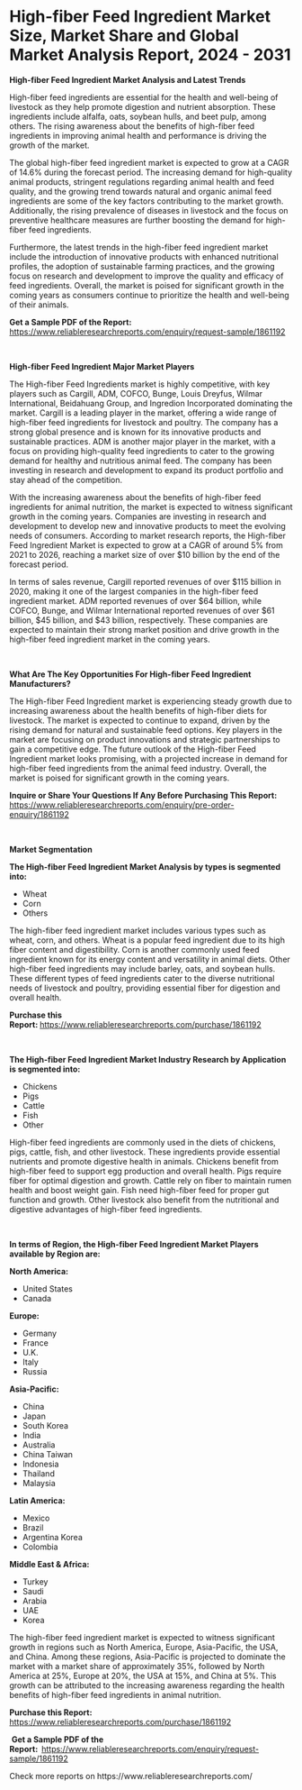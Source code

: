 <p><h1>High-fiber Feed Ingredient Market Size, Market Share and Global Market Analysis Report, 2024 - 2031</h1></p><p><strong>High-fiber Feed Ingredient Market Analysis and Latest Trends</strong></p>
<p><p>High-fiber feed ingredients are essential for the health and well-being of livestock as they help promote digestion and nutrient absorption. These ingredients include alfalfa, oats, soybean hulls, and beet pulp, among others. The rising awareness about the benefits of high-fiber feed ingredients in improving animal health and performance is driving the growth of the market.</p><p>The global high-fiber feed ingredient market is expected to grow at a CAGR of 14.6% during the forecast period. The increasing demand for high-quality animal products, stringent regulations regarding animal health and feed quality, and the growing trend towards natural and organic animal feed ingredients are some of the key factors contributing to the market growth. Additionally, the rising prevalence of diseases in livestock and the focus on preventive healthcare measures are further boosting the demand for high-fiber feed ingredients.</p><p>Furthermore, the latest trends in the high-fiber feed ingredient market include the introduction of innovative products with enhanced nutritional profiles, the adoption of sustainable farming practices, and the growing focus on research and development to improve the quality and efficacy of feed ingredients. Overall, the market is poised for significant growth in the coming years as consumers continue to prioritize the health and well-being of their animals.</p></p>
<p><strong>Get a Sample PDF of the Report:&nbsp;</strong> <a href="https://www.reliableresearchreports.com/enquiry/request-sample/1861192">https://www.reliableresearchreports.com/enquiry/request-sample/1861192</a></p>
<p>&nbsp;</p>
<p><strong>High-fiber Feed Ingredient Major Market Players</strong></p>
<p><p>The High-fiber Feed Ingredients market is highly competitive, with key players such as Cargill, ADM, COFCO, Bunge, Louis Dreyfus, Wilmar International, Beidahuang Group, and Ingredion Incorporated dominating the market. Cargill is a leading player in the market, offering a wide range of high-fiber feed ingredients for livestock and poultry. The company has a strong global presence and is known for its innovative products and sustainable practices. ADM is another major player in the market, with a focus on providing high-quality feed ingredients to cater to the growing demand for healthy and nutritious animal feed. The company has been investing in research and development to expand its product portfolio and stay ahead of the competition.</p><p>With the increasing awareness about the benefits of high-fiber feed ingredients for animal nutrition, the market is expected to witness significant growth in the coming years. Companies are investing in research and development to develop new and innovative products to meet the evolving needs of consumers. According to market research reports, the High-fiber Feed Ingredient Market is expected to grow at a CAGR of around 5% from 2021 to 2026, reaching a market size of over $10 billion by the end of the forecast period.</p><p>In terms of sales revenue, Cargill reported revenues of over $115 billion in 2020, making it one of the largest companies in the high-fiber feed ingredient market. ADM reported revenues of over $64 billion, while COFCO, Bunge, and Wilmar International reported revenues of over $61 billion, $45 billion, and $43 billion, respectively. These companies are expected to maintain their strong market position and drive growth in the high-fiber feed ingredient market in the coming years.</p></p>
<p>&nbsp;</p>
<p><strong>What Are The Key Opportunities For High-fiber Feed Ingredient Manufacturers?</strong></p>
<p><p>The High-fiber Feed Ingredient market is experiencing steady growth due to increasing awareness about the health benefits of high-fiber diets for livestock. The market is expected to continue to expand, driven by the rising demand for natural and sustainable feed options. Key players in the market are focusing on product innovations and strategic partnerships to gain a competitive edge. The future outlook of the High-fiber Feed Ingredient market looks promising, with a projected increase in demand for high-fiber feed ingredients from the animal feed industry. Overall, the market is poised for significant growth in the coming years.</p></p>
<p><strong>Inquire or Share Your Questions If Any Before Purchasing This Report:</strong> <a href="https://www.reliableresearchreports.com/enquiry/pre-order-enquiry/1861192">https://www.reliableresearchreports.com/enquiry/pre-order-enquiry/1861192</a></p>
<p>&nbsp;</p>
<p><strong>Market Segmentation</strong></p>
<p><strong>The High-fiber Feed Ingredient Market Analysis by types is segmented into:</strong></p>
<p><ul><li>Wheat</li><li>Corn</li><li>Others</li></ul></p>
<p><p>The high-fiber feed ingredient market includes various types such as wheat, corn, and others. Wheat is a popular feed ingredient due to its high fiber content and digestibility. Corn is another commonly used feed ingredient known for its energy content and versatility in animal diets. Other high-fiber feed ingredients may include barley, oats, and soybean hulls. These different types of feed ingredients cater to the diverse nutritional needs of livestock and poultry, providing essential fiber for digestion and overall health.</p></p>
<p><strong>Purchase this Report:&nbsp;</strong><a href="https://www.reliableresearchreports.com/purchase/1861192">https://www.reliableresearchreports.com/purchase/1861192</a></p>
<p>&nbsp;</p>
<p><strong>The High-fiber Feed Ingredient Market Industry Research by Application is segmented into:</strong></p>
<p><ul><li>Chickens</li><li>Pigs</li><li>Cattle</li><li>Fish</li><li>Other</li></ul></p>
<p><p>High-fiber feed ingredients are commonly used in the diets of chickens, pigs, cattle, fish, and other livestock. These ingredients provide essential nutrients and promote digestive health in animals. Chickens benefit from high-fiber feed to support egg production and overall health. Pigs require fiber for optimal digestion and growth. Cattle rely on fiber to maintain rumen health and boost weight gain. Fish need high-fiber feed for proper gut function and growth. Other livestock also benefit from the nutritional and digestive advantages of high-fiber feed ingredients.</p></p>
<p>&nbsp;</p>
<p><strong>In terms of Region, the High-fiber Feed Ingredient Market Players available by Region are:</strong></p>
<p>
    <p> <strong> North America: </strong>
        <ul>
            <li>United States</li>
            <li>Canada</li>
        </ul>
        </p> 
    <p> <strong> Europe: </strong>
        <ul>
            <li>Germany</li>
            <li>France</li>
            <li>U.K.</li>
            <li>Italy</li>
            <li>Russia</li>
        </ul>
        </p> 
    <p> <strong> Asia-Pacific: </strong>
        <ul>
            <li>China</li>
            <li>Japan</li>
            <li>South Korea</li>
            <li>India</li>
            <li>Australia</li>
            <li>China Taiwan</li>
            <li>Indonesia</li>
            <li>Thailand</li>
            <li>Malaysia</li>
        </ul>
        </p> 
    <p> <strong> Latin America: </strong>
        <ul>
            <li>Mexico</li>
            <li>Brazil</li>
            <li>Argentina Korea</li>
            <li>Colombia</li>
        </ul>
        </p> 
    <p> <strong> Middle East & Africa: </strong>
        <ul>
            <li>Turkey</li>
            <li>Saudi</li>
            <li>Arabia</li>
            <li>UAE</li>
            <li>Korea</li>
        </ul>
    </p>
    </p>
<p><p>The high-fiber feed ingredient market is expected to witness significant growth in regions such as North America, Europe, Asia-Pacific, the USA, and China. Among these regions, Asia-Pacific is projected to dominate the market with a market share of approximately 35%, followed by North America at 25%, Europe at 20%, the USA at 15%, and China at 5%. This growth can be attributed to the increasing awareness regarding the health benefits of high-fiber feed ingredients in animal nutrition.</p></p>
<p><strong>Purchase this Report: </strong><a href="https://www.reliableresearchreports.com/purchase/1861192">https://www.reliableresearchreports.com/purchase/1861192</a></p>
<p>&nbsp;<strong>Get a Sample PDF of the Report:&nbsp;&nbsp;</strong><a href="https://www.reliableresearchreports.com/enquiry/request-sample/1861192">https://www.reliableresearchreports.com/enquiry/request-sample/1861192</a></p>
<p><strong></strong></p>
<p>Check more reports on https://www.reliableresearchreports.com/</p>